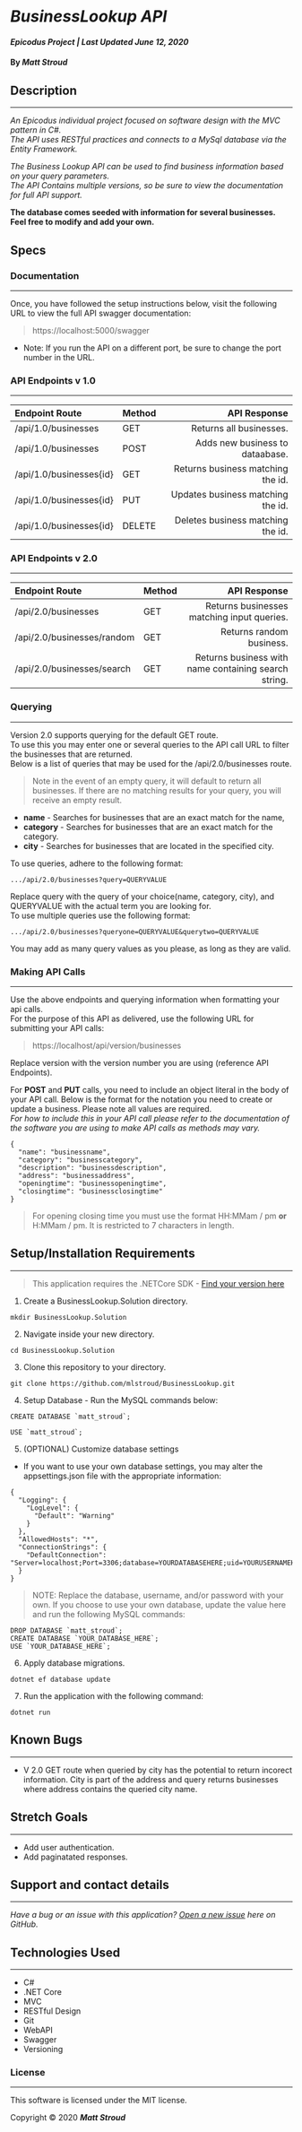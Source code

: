    # _BusinessLookup API_

#### _Epicodus Project | Last Updated June 12, 2020_

#### By _**Matt Stroud**_

## Description
---
_An Epicodus individual project focused on software design with the MVC pattern in C#._  
_The API uses RESTful practices and connects to a MySql database via the Entity Framework._  

_The Business Lookup API can be used to find business information based on your query parameters._  
_The API Contains multiple versions, so be sure to view the documentation for full API support._  

**The database comes seeded with information for several businesses. Feel free to modify and add your own.**


## Specs
### Documentation
---
Once, you have followed the setup instructions below, visit the following URL to view the full API swagger documentation:
> https://localhost:5000/swagger
* Note: If you run the API on a different port, be sure to change the port number in the URL.
### API Endpoints v 1.0
---
| Endpoint Route                          | Method            | API Response                           |
|:----------------------------------------|:------------------|---------------------------------------:|
| /api/1.0/businesses                     | GET               | Returns all businesses.                |
| /api/1.0/businesses                     | POST              | Adds new business to dataabase.        |
| /api/1.0/businesses{id}                 | GET               | Returns business matching the id.      |
| /api/1.0/businesses{id}                 | PUT               | Updates business matching the id.      |
| /api/1.0/businesses{id}                 | DELETE            | Deletes business matching the id.      |

### API Endpoints v 2.0
---
| Endpoint Route                          | Method            | API Response                           |
|:----------------------------------------|:------------------|---------------------------------------:|
| /api/2.0/businesses                     | GET               | Returns businesses matching input queries.  |
| /api/2.0/businesses/random              | GET               | Returns random business.       |
| /api/2.0/businesses/search              | GET               | Returns business with name containing search string.     |

### Querying
---
Version 2.0 supports querying for the default GET route.  
To use this you may enter one or several queries to the API call URL to filter the businesses that are returned.  
Below is a list of queries that may be used for the /api/2.0/businesses route.
> Note in the event of an empty query, it will default to return all businesses. If there are no matching results for your query, you will receive an empty result.

* **name** - Searches for businesses that are an exact match for the name,
* **category** - Searches for businesses that are an exact match for the category.
* **city** - Searches for businesses that are located in the specified city.

To use queries, adhere to the following format:
```
.../api/2.0/businesses?query=QUERYVALUE
```
Replace query with the query of your choice(name, category, city), and QUERYVALUE with the actual term you are looking for.  
To use multiple queries use the following format:
```
.../api/2.0/businesses?queryone=QUERYVALUE&querytwo=QUERYVALUE
```
You may add as many query values as you please, as long as they are valid.

### Making API Calls
---
Use the above endpoints and querying information when formatting your api calls.  
For the purpose of this API as delivered, use the following URL for submitting your API calls:
> https://localhost/api/version/businesses  

Replace version with the version number you are using (reference API Endpoints).  


For **POST** and **PUT** calls, you need to include an object literal in the body of your API call.
Below is the format for the notation you need to create or update a business. Please note all values are required.  
_For how to include this in your API call please refer to the documentation of the software you are using to make API calls as methods may vary._
```
{
  "name": "businessname",
  "category": "businesscategory",
  "description": "businessdescription",
  "address": "businessaddress",
  "openingtime": "businessopeningtime",
  "closingtime": "businessclosingtime"
}
```
> For opening closing time you must use the format HH:MMam / pm **or** H:MMam / pm. It is restricted to 7 characters in length.

## Setup/Installation Requirements
---
> This application requires the .NETCore SDK - [Find your version here](https://dotnet.microsoft.com/download/dotnet-core/2.2)

1. Create a BusinessLookup.Solution directory.
```
mkdir BusinessLookup.Solution
```
2. Navigate inside your new directory.
```
cd BusinessLookup.Solution
```
3. Clone this repository to your directory.
```
git clone https://github.com/mlstroud/BusinessLookup.git
```
4. Setup Database - Run the MySQL commands below:
```
CREATE DATABASE `matt_stroud`;

USE `matt_stroud`;
```
5. (OPTIONAL) Customize database settings
* If you want to use your own database settings, you may alter the appsettings.json file with the appropriate information:
```
{
  "Logging": {
    "LogLevel": {
      "Default": "Warning"
    }
  },
  "AllowedHosts": "*",
  "ConnectionStrings": {
    "DefaultConnection": "Server=localhost;Port=3306;database=YOURDATABASEHERE;uid=YOURUSERNAMEHERE;pwd=YOURPASSWORDHERE;"
  }
}
```
>NOTE: Replace the database, username, and/or password with your own.
>If you choose to use your own database, update the value here and run the following MySQL commands:
```
DROP DATABASE `matt_stroud`;
CREATE DATABASE `YOUR_DATABASE_HERE`;
USE `YOUR_DATABASE_HERE`;
```
6. Apply database migrations.
```
dotnet ef database update
```
7. Run the application with the following command:
```
dotnet run
```

## Known Bugs
---
* V 2.0 GET route when queried by city has the potential to return incorect information. City is part of the address and query returns businesses where address contains the queried city name.

## Stretch Goals
---
* Add user authentication.
* Add paginatated responses.
 
## Support and contact details
---
_Have a bug or an issue with this application? [Open a new issue](https://github.com/mlstroud/BusinessLookup/issues) here on GitHub._

## Technologies Used
---
* C#
* .NET Core
* MVC
* RESTful Design
* Git
* WebAPI
* Swagger
* Versioning

### License
---
This software is licensed under the MIT license.

Copyright © 2020 **_Matt Stroud_**